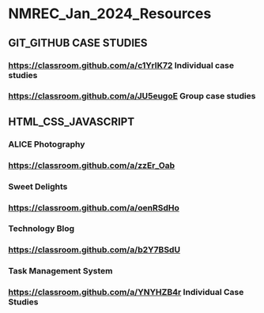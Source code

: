 # NMREC_Jan_2024_Resources
## GIT_GITHUB CASE STUDIES
### https://classroom.github.com/a/c1YrIK72     Individual case studies

### https://classroom.github.com/a/JU5eugoE    Group case studies

## HTML_CSS_JAVASCRIPT
 ### ALICE Photography 
###  https://classroom.github.com/a/zzEr_Oab

### Sweet Delights
### https://classroom.github.com/a/oenRSdHo

### Technology Blog
### https://classroom.github.com/a/b2Y7BSdU

### Task Management System
### https://classroom.github.com/a/YNYHZB4r     Individual Case Studies
